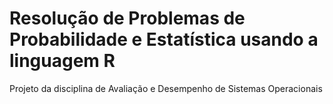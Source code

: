 # Resolução de Problemas de Probabilidade e Estatística usando a linguagem R
Projeto da disciplina de Avaliação e Desempenho de Sistemas Operacionais
